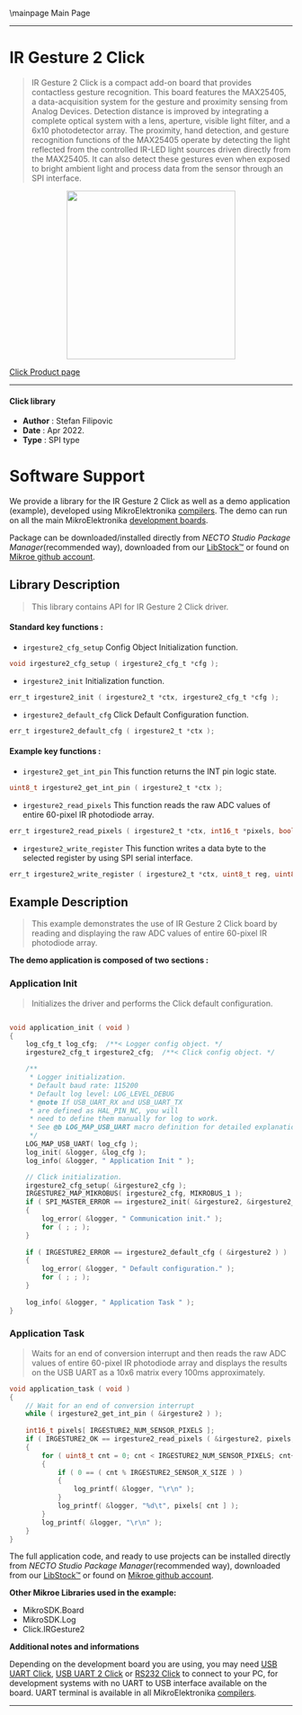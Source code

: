 \mainpage Main Page

---
# IR Gesture 2 Click

> IR Gesture 2 Click is a compact add-on board that provides contactless gesture recognition. This board features the MAX25405, a data-acquisition system for the gesture and proximity sensing from Analog Devices. Detection distance is improved by integrating a complete optical system with a lens, aperture, visible light filter, and a 6x10 photodetector array. The proximity, hand detection, and gesture recognition functions of the MAX25405 operate by detecting the light reflected from the controlled IR-LED light sources driven directly from the MAX25405. It can also detect these gestures even when exposed to bright ambient light and process data from the sensor through an SPI interface.

<p align="center">
  <img src="https://download.mikroe.com/images/click_for_ide/irgesture2_click.png" height=300px>
</p>

[Click Product page](https://www.mikroe.com/ir-gesture-2-click)

---


#### Click library

- **Author**        : Stefan Filipovic
- **Date**          : Apr 2022.
- **Type**          : SPI type


# Software Support

We provide a library for the IR Gesture 2 Click
as well as a demo application (example), developed using MikroElektronika
[compilers](https://www.mikroe.com/necto-studio).
The demo can run on all the main MikroElektronika [development boards](https://www.mikroe.com/development-boards).

Package can be downloaded/installed directly from *NECTO Studio Package Manager*(recommended way), downloaded from our [LibStock&trade;](https://libstock.mikroe.com) or found on [Mikroe github account](https://github.com/MikroElektronika/mikrosdk_click_v2/tree/master/clicks).

## Library Description

> This library contains API for IR Gesture 2 Click driver.

#### Standard key functions :

- `irgesture2_cfg_setup` Config Object Initialization function.
```c
void irgesture2_cfg_setup ( irgesture2_cfg_t *cfg );
```

- `irgesture2_init` Initialization function.
```c
err_t irgesture2_init ( irgesture2_t *ctx, irgesture2_cfg_t *cfg );
```

- `irgesture2_default_cfg` Click Default Configuration function.
```c
err_t irgesture2_default_cfg ( irgesture2_t *ctx );
```

#### Example key functions :

- `irgesture2_get_int_pin` This function returns the INT pin logic state.
```c
uint8_t irgesture2_get_int_pin ( irgesture2_t *ctx );
```

- `irgesture2_read_pixels` This function reads the raw ADC values of entire 60-pixel IR photodiode array.
```c
err_t irgesture2_read_pixels ( irgesture2_t *ctx, int16_t *pixels, bool flip_pixels );
```

- `irgesture2_write_register` This function writes a data byte to the selected register by using SPI serial interface.
```c
err_t irgesture2_write_register ( irgesture2_t *ctx, uint8_t reg, uint8_t data_in );
```

## Example Description

> This example demonstrates the use of IR Gesture 2 Click board by reading and displaying the raw ADC values of entire 60-pixel IR photodiode array.

**The demo application is composed of two sections :**

### Application Init

> Initializes the driver and performs the Click default configuration.

```c

void application_init ( void )
{
    log_cfg_t log_cfg;  /**< Logger config object. */
    irgesture2_cfg_t irgesture2_cfg;  /**< Click config object. */

    /** 
     * Logger initialization.
     * Default baud rate: 115200
     * Default log level: LOG_LEVEL_DEBUG
     * @note If USB_UART_RX and USB_UART_TX 
     * are defined as HAL_PIN_NC, you will 
     * need to define them manually for log to work. 
     * See @b LOG_MAP_USB_UART macro definition for detailed explanation.
     */
    LOG_MAP_USB_UART( log_cfg );
    log_init( &logger, &log_cfg );
    log_info( &logger, " Application Init " );

    // Click initialization.
    irgesture2_cfg_setup( &irgesture2_cfg );
    IRGESTURE2_MAP_MIKROBUS( irgesture2_cfg, MIKROBUS_1 );
    if ( SPI_MASTER_ERROR == irgesture2_init( &irgesture2, &irgesture2_cfg ) )
    {
        log_error( &logger, " Communication init." );
        for ( ; ; );
    }
    
    if ( IRGESTURE2_ERROR == irgesture2_default_cfg ( &irgesture2 ) )
    {
        log_error( &logger, " Default configuration." );
        for ( ; ; );
    }
    
    log_info( &logger, " Application Task " );
}

```

### Application Task

> Waits for an end of conversion interrupt and then reads the raw ADC values of entire
60-pixel IR photodiode array and displays the results on the USB UART as a 10x6 matrix every 100ms approximately.

```c
void application_task ( void )
{
    // Wait for an end of conversion interrupt
    while ( irgesture2_get_int_pin ( &irgesture2 ) );
    
    int16_t pixels[ IRGESTURE2_NUM_SENSOR_PIXELS ];
    if ( IRGESTURE2_OK == irgesture2_read_pixels ( &irgesture2, pixels, false ) )
    {
        for ( uint8_t cnt = 0; cnt < IRGESTURE2_NUM_SENSOR_PIXELS; cnt++ )
        {
            if ( 0 == ( cnt % IRGESTURE2_SENSOR_X_SIZE ) )
            {
                log_printf( &logger, "\r\n" );
            }
            log_printf( &logger, "%d\t", pixels[ cnt ] );
        }
        log_printf( &logger, "\r\n" );
    }
}
```

The full application code, and ready to use projects can be installed directly from *NECTO Studio Package Manager*(recommended way), downloaded from our [LibStock&trade;](https://libstock.mikroe.com) or found on [Mikroe github account](https://github.com/MikroElektronika/mikrosdk_click_v2/tree/master/clicks).

**Other Mikroe Libraries used in the example:**

- MikroSDK.Board
- MikroSDK.Log
- Click.IRGesture2

**Additional notes and informations**

Depending on the development board you are using, you may need
[USB UART Click](https://www.mikroe.com/usb-uart-click),
[USB UART 2 Click](https://www.mikroe.com/usb-uart-2-click) or
[RS232 Click](https://www.mikroe.com/rs232-click) to connect to your PC, for
development systems with no UART to USB interface available on the board. UART
terminal is available in all MikroElektronika
[compilers](https://shop.mikroe.com/compilers).

---
